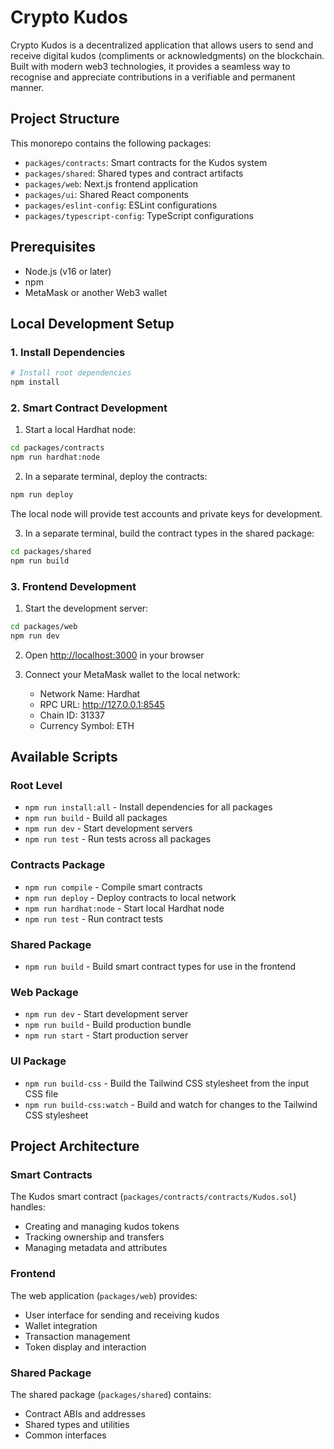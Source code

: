 # Crypto Kudos

Crypto Kudos is a decentralized application that allows users to send and receive digital kudos (compliments or acknowledgments) on the blockchain. Built with modern web3 technologies, it provides a seamless way to recognise and appreciate contributions in a verifiable and permanent manner.

## Project Structure

This monorepo contains the following packages:

- `packages/contracts`: Smart contracts for the Kudos system
- `packages/shared`: Shared types and contract artifacts
- `packages/web`: Next.js frontend application
- `packages/ui`: Shared React components
- `packages/eslint-config`: ESLint configurations
- `packages/typescript-config`: TypeScript configurations

## Prerequisites

- Node.js (v16 or later)
- npm
- MetaMask or another Web3 wallet

## Local Development Setup

### 1. Install Dependencies

```bash
# Install root dependencies
npm install
```

### 2. Smart Contract Development

1. Start a local Hardhat node:

```bash
cd packages/contracts
npm run hardhat:node
```

2. In a separate terminal, deploy the contracts:

```bash
npm run deploy
```

The local node will provide test accounts and private keys for development.

3. In a separate terminal, build the contract types in the shared package:

```bash
cd packages/shared
npm run build
```

### 3. Frontend Development

1. Start the development server:

```bash
cd packages/web
npm run dev
```

2. Open [http://localhost:3000](http://localhost:3000) in your browser

3. Connect your MetaMask wallet to the local network:
   - Network Name: Hardhat
   - RPC URL: <http://127.0.0.1:8545>
   - Chain ID: 31337
   - Currency Symbol: ETH

## Available Scripts

### Root Level

- `npm run install:all` - Install dependencies for all packages
- `npm run build` - Build all packages
- `npm run dev` - Start development servers
- `npm run test` - Run tests across all packages

### Contracts Package

- `npm run compile` - Compile smart contracts
- `npm run deploy` - Deploy contracts to local network
- `npm run hardhat:node` - Start local Hardhat node
- `npm run test` - Run contract tests

### Shared Package

- `npm run build` - Build smart contract types for use in the frontend

### Web Package

- `npm run dev` - Start development server
- `npm run build` - Build production bundle
- `npm run start` - Start production server

### UI Package

- `npm run build-css` - Build the Tailwind CSS stylesheet from the input CSS file
- `npm run build-css:watch` - Build and watch for changes to the Tailwind CSS stylesheet

## Project Architecture

### Smart Contracts

The Kudos smart contract (`packages/contracts/contracts/Kudos.sol`) handles:

- Creating and managing kudos tokens
- Tracking ownership and transfers
- Managing metadata and attributes

### Frontend

The web application (`packages/web`) provides:

- User interface for sending and receiving kudos
- Wallet integration
- Transaction management
- Token display and interaction

### Shared Package

The shared package (`packages/shared`) contains:

- Contract ABIs and addresses
- Shared types and utilities
- Common interfaces
